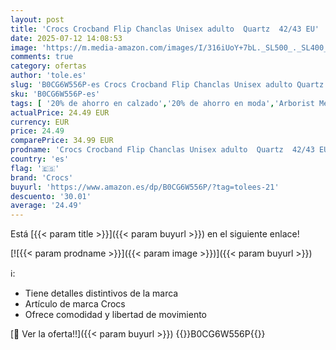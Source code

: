 ```yaml
---
layout: post
title: 'Crocs Crocband Flip Chanclas Unisex adulto  Quartz  42/43 EU'
date: 2025-07-12 14:08:53
image: 'https://m.media-amazon.com/images/I/316iUoY+7bL._SL500_._SL400_.jpg'
comments: true
category: ofertas
author: 'tole.es'
slug: 'B0CG6W556P-es Crocs Crocband Flip Chanclas Unisex adulto Quartz 42/43 EU'
sku: 'B0CG6W556P-es'
tags: [ '20% de ahorro en calzado','20% de ahorro en moda','Arborist Merchandising Root','Crocs Shoes','Moda','Moda Mujer','Prime Student -10% adicional en una selección de Moda','Sandalias de dedo para mujer','Sandalias y chanclas para mujer','Self Service','Special Features Stores','Top Brands Fashion Selection','Top brands','Zapatos para mujer','Zapatos: -10% adicional en una selección de Moda','c8538d25-3af9-48d3-aeff-5f3ce5572a36_0','c8538d25-3af9-48d3-aeff-5f3ce5572a36_2101','c8538d25-3af9-48d3-aeff-5f3ce5572a36_3901','c8538d25-3af9-48d3-aeff-5f3ce5572a36_4801','c8538d25-3af9-48d3-aeff-5f3ce5572a36_6501','c8538d25-3af9-48d3-aeff-5f3ce5572a36_8301','chanclas','crocs','🇪🇸', ]
actualPrice: 24.49 EUR
currency: EUR
price: 24.49
comparePrice: 34.99 EUR
prodname: 'Crocs Crocband Flip Chanclas Unisex adulto  Quartz  42/43 EU'
country: 'es'
flag: '🇪🇸'
brand: 'Crocs'
buyurl: 'https://www.amazon.es/dp/B0CG6W556P/?tag=tolees-21'
descuento: '30.01'
average: '24.49'
---
```


Está [{{< param title >}}]({{< param buyurl >}}) en el siguiente enlace!

[![{{< param prodname >}}]({{< param image >}})]({{< param buyurl >}})

ℹ️:

- Tiene detalles distintivos de la marca
- Artículo de marca Crocs
- Ofrece comodidad y libertad de movimiento

[🛒 Ver la oferta!!]({{< param buyurl >}})
{{<world>}}B0CG6W556P{{</world>}}
